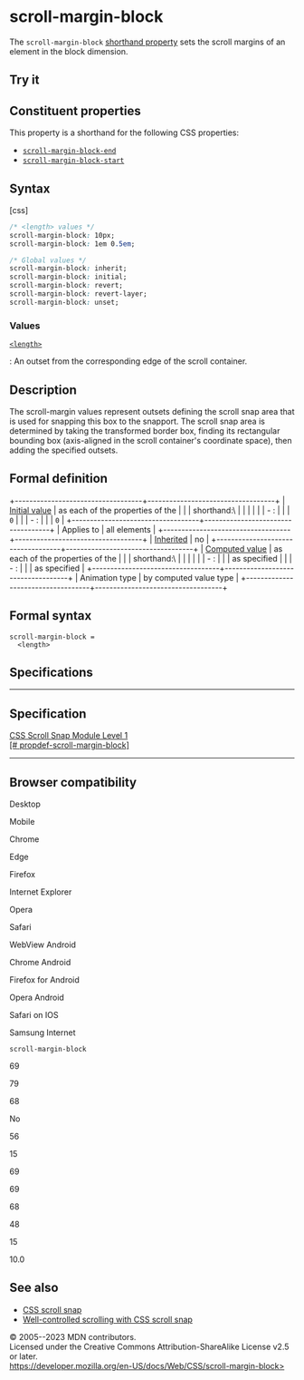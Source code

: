 scroll-margin-block
===================

The `scroll-margin-block` [shorthand property](shorthand_properties.md)
sets the scroll margins of an element in the block dimension.

Try it
------

Constituent properties
----------------------

This property is a shorthand for the following CSS properties:

- [`scroll-margin-block-end`](scroll-margin-block-end.md)
- [`scroll-margin-block-start`](scroll-margin-block-start.md)

Syntax
------

[css]

```css
/* <length> values */
scroll-margin-block: 10px;
scroll-margin-block: 1em 0.5em;

/* Global values */
scroll-margin-block: inherit;
scroll-margin-block: initial;
scroll-margin-block: revert;
scroll-margin-block: revert-layer;
scroll-margin-block: unset;
```

### Values

[`<length>`](length.md)

:   An outset from the corresponding edge of the scroll container.

Description
-----------

The scroll-margin values represent outsets defining the scroll snap area
that is used for snapping this box to the snapport. The scroll snap area
is determined by taking the transformed border box, finding its
rectangular bounding box (axis-aligned in the scroll container\'s
coordinate space), then adding the specified outsets.

Formal definition
-----------------

+-----------------------------------+-----------------------------------+
| [Initial value](initial_value.md)    | as each of the properties of the  |
|                                   | shorthand:\                       |
|                                   |                                   |
|                                   | -   [](scroll-margin-block-start.md): |
|                                   |     `0`                           |
|                                   | -   [](scroll-margin-block-end.md): |
|                                   |     `0`                           |
+-----------------------------------+-----------------------------------+
| Applies to                        | all elements                      |
+-----------------------------------+-----------------------------------+
| [Inherited](inheritance.md)          | no                                |
+-----------------------------------+-----------------------------------+
| [Computed value](computed_value.md)  | as each of the properties of the  |
|                                   | shorthand:\                       |
|                                   |                                   |
|                                   | -   [](scroll-margin-block-start.md): |
|                                   |     as specified                  |
|                                   | -   [](scroll-margin-block-end.md): |
|                                   |     as specified                  |
+-----------------------------------+-----------------------------------+
| Animation type                    | by computed value type            |
+-----------------------------------+-----------------------------------+

Formal syntax
-------------

```
scroll-margin-block = 
  <length>  
```

Specifications
--------------

  --------------------------------------------------------------------------------------------------------------

Specification
  --------------------------------------------------------------------------------------------------------------

  [CSS Scroll Snap Module Level 1\
  [\#
  propdef-scroll-margin-block]](https://drafts.csswg.org/css-scroll-snap/#propdef-scroll-margin-block)

  --------------------------------------------------------------------------------------------------------------

Browser compatibility
---------------------

Desktop

Mobile

Chrome

Edge

Firefox

Internet Explorer

Opera

Safari

WebView Android

Chrome Android

Firefox for Android

Opera Android

Safari on IOS

Samsung Internet

`scroll-margin-block`

69

79

68

No

56

15

69

69

68

48

15

10.0

See also
--------

- [CSS scroll snap](css_scroll_snap.md)
- [Well-controlled scrolling with CSS scroll
    snap](https://web.dev/css-scroll-snap/)

© 2005--2023 MDN contributors.\
Licensed under the Creative Commons Attribution-ShareAlike License v2.5
or later.\
https://developer.mozilla.org/en-US/docs/Web/CSS/scroll-margin-block>

